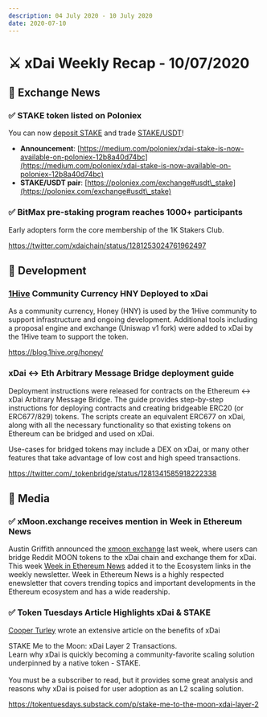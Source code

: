 ```yaml
---
description: 04 July 2020 - 10 July 2020
date: 2020-07-10
---
```


# ⚔️ xDai Weekly Recap - 10/07/2020

## :satellite: Exchange News

### ✅ **STAKE token listed on Poloniex**

You can now [deposit STAKE](https://poloniex.com/wallet/STAKE/receive) and trade [STAKE/USDT](https://poloniex.com/exchange#usdt\_stake)!

* **Announcement**: [https://medium.com/poloniex/xdai-stake-is-now-available-on-poloniex-12b8a40d74bc](https://medium.com/poloniex/xdai-stake-is-now-available-on-poloniex-12b8a40d74bc)
* **STAKE/USDT pair**: [https://poloniex.com/exchange#usdt\_stake](https://poloniex.com/exchange#usdt\_stake)

### ✅ BitMax pre-staking program reaches 1000+ participants

Early adopters form the core membership of the 1K Stakers Club.

https://twitter.com/xdaichain/status/1281253024761962497

## :office: Development

### [1Hive](https://1hive.org) Community Currency HNY Deployed to xDai

As a community currency, Honey (HNY) is used by the 1Hive community to support infrastructure and ongoing development.  Additional tools including a proposal engine and exchange (Uniswap v1 fork) were added to xDai by the 1Hive team to support the token.

https://blog.1hive.org/honey/

### xDai <-> Eth Arbitrary Message Bridge deployment guide

Deployment instructions were released for contracts on the Ethereum <-> xDai Arbitrary Message Bridge. The guide provides step-by-step instructions for deploying contracts and creating bridgeable ERC20 (or ERC677/829) tokens. The scripts create an equivalent ERC677 on xDai, along with all the necessary functionality so that existing tokens on Ethereum can be bridged and used on xDai.

Use-cases for bridged tokens may include a DEX on xDai, or many other features that take advantage of low cost and high speed transactions.

https://twitter.com/_tokenbridge/status/1281341585918222338

## :newspaper: Media

### ✅  xMoon.exchange receives mention in Week in Ethereum News

Austin Griffith announced the [xmoon exchange](https://twitter.com/austingriffith/status/1279078134349025281)  last week, where users can bridge Reddit MOON tokens to the xDai chain and exchange them for xDai. This week  [Week in Ethereum News](https://weekinethereumnews.com/) added it to the Ecosystem links in the weekly newsletter. Week in Ethereum News is a highly respected enewsletter that covers trending topics and important developments in the Ethereum ecosystem and has a wide readership.

### ✅ Token Tuesdays Article Highlights xDai & STAKE

[Cooper Turley](https://twitter.com/Cooopahtroopa) wrote an extensive article on the benefits of xDai

STAKE Me to the Moon: xDai Layer 2 Transactions.\
Learn why xDai is quickly becoming a community-favorite scaling solution underpinned by a native token - STAKE. \
\
You must be a subscriber to read, but it provides some great analysis and reasons why xDai is poised for user adoption as an L2 scaling solution.

https://tokentuesdays.substack.com/p/stake-me-to-the-moon-xdai-layer-2



